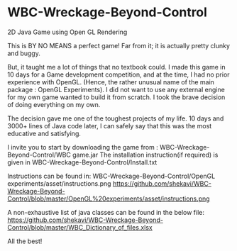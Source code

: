 # WBC-Wreckage-Beyond-Control
2D Java Game using Open GL Rendering

This is BY NO MEANS a perfect game! Far from it; it is actually pretty clunky and buggy.

But, it taught me a lot of things that no textbook could. I made this game in 10 days for a Game development competition,
and at the time, I had no prior experience with OpenGL. (Hence, the rather unusual name of the main package : OpenGL Experiments). I did not want to use any external engine for my own game wanted to build it from scratch. I took the brave decision of doing everything on my own. 

The decision gave me one of the toughest projects of my life. 10 days and 3000+ lines of Java code later, I can safely say that this was the most educative and satisfying.

I invite you to start by downloading the game from : WBC-Wreckage-Beyond-Control/WBC game.jar
The installation instruction(if required) is given in WBC-Wreckage-Beyond-Control/Install.txt

Instructions can be found in: WBC-Wreckage-Beyond-Control/OpenGL experiments/asset/instructions.png
https://github.com/shekavi/WBC-Wreckage-Beyond-Control/blob/master/OpenGL%20experiments/asset/instructions.png      

A non-exhaustive list of java classes can be found in the below file:
https://github.com/shekavi/WBC-Wreckage-Beyond-Control/blob/master/WBC_Dictionary_of_files.xlsx

All the best!
